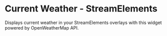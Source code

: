 # Current Weather - StreamElements

Displays current weather in your StreamElements overlays with this widget powered by OpenWeatherMap API.
